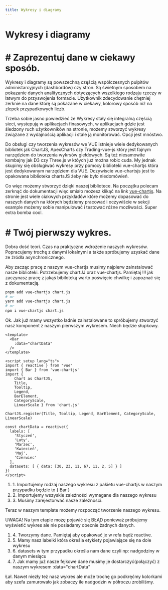 ```yaml
---
title: Wykresy i diagramy
---
```


<h1 class='text-white mb-10 mt-5 text-2xl uppercase text-center'>
  Wykresy i diagramy
</h1>

<TextBoxMD>
  <h1 class="text-2xl font-semibold mb-4">
    <span class='text-green-500 font-bold'>#</span> Zaprezentuj dane w ciekawy sposób.
  </h1>
  <p class='my-2'>
    Wykresy i diagramy są powszechną częścią współczesnych pulpitów administarcyjnych (dashbordów) czy stron. Są świetnym sposobem na pokazanie danych analitycznych dotyczących wszelkiego rodzaju rzeczy w łatwym do przyswojenia formacie. Użytkownik zdecydowanie chętniej zerknie na dane którę są pokazane w ciekawy, kolorowy sposób niż na zlepek przypadkowych liczb. 
  </p>
  <p class='my-2'>
    Trzeba sobie jasno powiedzieć że Wykresy stały się integralną częścią sieci, wystepują w aplikacjach finasowych, w aplikacjach gdzie jest śledzony ruch użytkowników na stronie, możemy stworzyć wykresy związane z wydajnością aplikacji i stale ją monitorować. Opcji jest mnóstwo.
  </p>
  <p class='my-2'>
    Do obsługi czy tworzenia wykresów we VUE istnieje wiele dedykowanych bibliotek jak ChartJS, ApexCharts czy Trading-vue-js który jest fajnym narzędziem do tworzenia wykrsów giełdowych. Są też niesamowite kombajny jak D3 czy Three.js w któych już można robic cuda. My jednak skupimy się obsługiwać wykresy przy pomocy biblioteki vue-chartjs która jest dedykowanym narzędziem dla VUE. Oczywiscie vue-chartsjs jest to opakowana biblioteka chartsJS żeby nie było niedomówień.
  </p>
  <p class='my-2'>
    Co więc możemy stworzyć dzięki naszej bibliotece. Na początku polecam zerknąć do dokumentacji więc smiało możesz klikąć na link  <a href='https://vue-chartjs.org/' class='text-green-500 font-bold'>vue-chartjs</a>. Na stronie jest wiele ciakwych przykładów które możemy dopasować do naszych danych na których będziemy pracować i oczywiście w sekcji example możemy sobie manipulować i testować różne mozliwości. Super extra bomba cool.
  </p>
</TextBoxMD>

<BoxInfo title='Ciekawostka' description="Warto też wspomnieć że pracujemy z VUE więc nasze reaktywne dane mogą być na bierząco aktualizowane. "/>

<TextBoxMD>
  <h1 class="text-2xl font-semibold mb-4">
    <span class='text-green-500 font-bold'>#</span> Twój pierwszy wykres.
  </h1>
  <p class='my-2'>
    Dobra dość teori. Czas na praktyczne wdrożenie naszych wykresów. Popracujemy trochę z danymi lokalnymi a także spróbujemy uzyskać dane ze źródła asynchronicznego. 
  </p>
  <p>
    Aby zacząc pracę z naszym vue-chartjs musimy najpierw zainstalować nasze biblioteki. Potrzebujemy chartJJ oraz vue-chartjs. Pamiętaj !!! jak zaczynasz pracę z jakąś bibiloteką warto poświęcic chwilkę i zapoznać się z dokumentacją. 
  </p>
</TextBoxMD>

``` sh
pnpm add vue-chartjs chart.js
# or
yarn add vue-chartjs chart.js
# or
npm i vue-chartjs chart.js
```

<TextBoxMD>
  <p class='my-2'>
    Ok. Jak już mamy wszystko ładnie zainstalowane to spróbujemy stworzyć nasz komponent z naszym pierwszym wykresem. Niech będzie słupkowy. 
  </p>
</TextBoxMD>

```vue
<template>
  <Bar
    :data="chartData"
  />
</template>

<script setup lang="ts">
import { reactive } from "vue"
import { Bar } from 'vue-chartjs'
import { 
    Chart as ChartJS,
    Title,
    Tooltip,
    Legend,
    BarElement,
    CategoryScale,
    LinearScale } from 'chart.js'

ChartJS.register(Title, Tooltip, Legend, BarElement, CategoryScale, LinearScale)

const chartData = reactive({
  labels: [ 
    'Styczeń',
    'Luty',
    'Marzec',
    'Kwiecień',
    'Maj',
    'Czerwiec'
  ],
  datasets: [ { data: [30, 23, 11, 67, 11, 2, 5] } ]
})
</script>

```


<TextBoxMD>
  <ol>
    <li>1. Importujemy rodzaj naszego wykresu z pakietu vue-chartjs w naszym przypadku będzie to  { Bar }</li>
    <li>2. Importujemy wszyskie zależności wymagane dla naszego wykresu</li>
    <li>3. Musimy zarejestorwać nasze zależnosci.</li>
  </ol>
  <p class='my-2'>
    Teraz w naszym template możemy rozpocząć tworzenie naszego wykresu.  
  </p>
  <p class='my-2'>
    UWAGA! Na tym etapie możę pojawić się BŁĄD ponieważ próbujemy wyświetlć wykres ale nie posiadamy obecnie żadnych danych.
  </p>
  <ol>
    <li>4. Tworzymy dane. Pamiętaj aby opakować je w refa bądź reactive.</li>
    <li>5. Mamy nasz labelki która określa etykiety pojawiające się na dole wykresu</li>
    <li>6. datasets w tym przypadku określa nam dane czyli np: nadgodziny w danym miesiącu</li>
    <li>7. Jak mamy już nasze fejkowe dane musimy je dostarczyć(połączyć) z naszym wykresem :data="chartData"</li>
  </ol>
</TextBoxMD>

<BarChart></BarChart>

<TextBoxMD>
  <p class='my-2'>
    Łał. Nawet niezły też nasz wykres ale może trochę go podkręćmy kolorkami aby szefa zamurowało jak zobaczy ile nadgodzin w półroczu zrobiliśmy. 
  </p>
</TextBoxMD>
